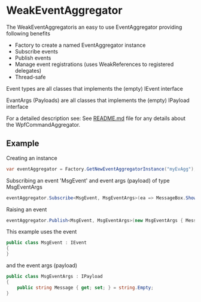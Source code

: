 # WeakEventAggregator

The WeakEventAggregatoris an easy to use EventAggregator providing following benefits
- Factory to create a named EventAggregator instance
- Subscribe events
- Publish events
- Manage event registrations (uses WeakReferences to registered delegates)
- Thread-safe

Event types are all classes that implements the (empty) IEvent interface

EvantArgs (Payloads) are all classes that implements the (empty) IPayload interface

For a detailed description see:
See [README.md](https://github.com/MarcArmbruster/WeakEventAggregator/blob/master/README.md) file for any details about the WpfCommandAggregator.

## Example
Creating an instance
```C#
var eventAggregator = Factory.GetNewEventAggregatorInstance("myEvAgg");
```

Subscribing an event 'MsgEvent' and event args (payload) of type MsgEventArgs
```C#
eventAggregator.Subscribe<MsgEvent, MsgEventArgs>(ea => MessageBox.Show(ea.Message));
```

Raising an event
```C#
eventAggregator.Publish<MsgEvent, MsgEventArgs>(new MsgEventArgs { Message = "Test" });
```

This example uses the event
```C#
public class MsgEvent : IEvent
{
}
```

and the event args (payload)
```C#
public class MsgEventArgs : IPayload
{
    public string Message { get; set; } = string.Empty;
}
```

